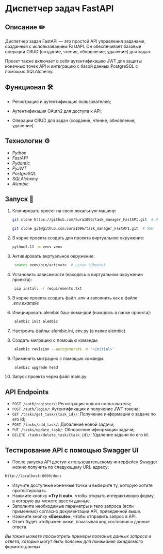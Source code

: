 # Диспетчер задач FastAPI

## Описание ✏️

Диспетчер задач FastAPI — это простой API управления задачами, созданный с использованием FastAPI. 
Он обеспечивает базовые операции CRUD (создание, чтение, обновление, удаление) для задач.

Проект также включает в себя аутентификацию JWT для защиты конечных точек API и интеграцию с базой данных PostgreSQL
с помощью SQLAlchemy.


## Функционал 🛠

- Регистрация и аутентификация пользователей;


- Аутентификация OAuth2 для доступа к API;


- Операции CRUD для задач (создание, чтение, обновление, удаление).


## Технологии ⚙️
* *Python* 
* *FastAPI*
* *Pydantic*
* *PyJWT*
* *PostgreSQL*
* *SQLAlchemy*
* *Alembic*

## Запуск 🚀 

1. Клонировать проект на свою локальную машину:

    ```bash
    git clone https://github.com/Sura1096/task_manager_FastAPI.git  # HTTPS
    ```

    ```bash
    git clone git@github.com:Sura1096/task_manager_FastAPI.git  # SSH
    ```
2. В корне проекта создать для проекта виртуальное окружение:

    ```bash
    python3.11 -m venv venv
    ```
   
3. Активировать виртуальное окружение:

   ```bash
    source venv/bin/activate  # Linux (Ubuntu)
    ```

4. Установить зависимости (находясь в виртуальном окружении проекта):

   ```bash
    pip install -r requirements.txt
    ```
   
5. В корне проекта создать файл *.env* и заполнить как в файле *.env.example*

6. Инициировать alembic баш-командой (находясь в папке проекта):
   ```bash
    alembic init alembic
    ```
   
7. Настроить файлы: alembic.ini, env.py (в папке alembic).

8. Создать миграцию с помощью команды:

   ```bash
    alembic revision --autogenerate -m '<Initial>'
    ```
9. Применить миграцию с помощью команды:

   ```bash
    alembic upgrade head
    ```

10. Запуск проекта через файл main.py



## API Endpoints

- `POST /auth/register/`: Регистрация нового пользователя;
- `POST /auth/login/`: Аутентификация и получение JWT токена;
- `GET /tasks/get_task/{task_id}/`: Получение информации о задаче по его id;
- `POST /tasks/add_task/`: Добаление новой задачи;
- `PUT /tasks/update_task/`: Обновление ифнормации задачи;
- `DELETE /tasks/delete_task/{task_id}/`: Удаление задачи по его id.


## Тестирование API с помощью Swagger UI
- После запуска API доступ к пользовательскому интерфейсу Swagger можно получить по следующему URL-адресу:

```bash
http://localhost:8000/docs
```

- Изучите доступные конечные точки и выберите ту, которую хотите протестировать.
- Нажмите кнопку **«Try it out»**, чтобы открыть интерактивную форму, в которую вы можете ввести данные.
- Заполните необходимые параметры и тело запроса (если применимо) согласно документации API, приведенной выше.
- Нажмите кнопку **«Execute»**, чтобы отправить запрос в API.
- Ответ будет отображен ниже, показывая код состояния и данные ответа.

*Вы также можете просмотреть примеры полезных данных запроса и ответа, которые могут быть полезны для 
понимания ожидаемого формата данных.*
